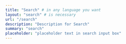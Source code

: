 ```yaml
---
title: "Search" # in any language you want
layout: "search" # is necessary
url: "/search"
description: "Description for Search"
summary: "search"
placeholder: "placeholder text in search input box"
---
```


